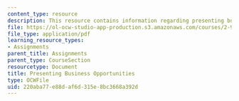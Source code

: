 ```yaml
---
content_type: resource
description: This resource contains information regarding presenting business opportunities.
file: https://ol-ocw-studio-app-production.s3.amazonaws.com/courses/2-96-management-in-engineering-fall-2012/220aba77e88daf6d315e8bc3668a392d_MIT2_96F12_assn02.pdf
file_type: application/pdf
learning_resource_types:
- Assignments
parent_title: Assignments
parent_type: CourseSection
resourcetype: Document
title: Presenting Business Opportunities
type: OCWFile
uid: 220aba77-e88d-af6d-315e-8bc3668a392d
---
```

